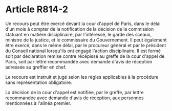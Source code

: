 # Article R814-2

Un recours peut être exercé devant la cour d'appel de Paris, dans le délai d'un mois à compter de la notification de la décision de la commission statuant en matière disciplinaire, par l'intéressé, le garde des sceaux, ministre de la justice, et le commissaire du Gouvernement. Il peut également être exercé, dans le même délai, par le procureur général et par le président du Conseil national lorsqu'ils ont engagé l'action disciplinaire. Il est formé soit par déclaration remise contre récépissé au greffe de la cour d'appel de Paris, soit par lettre recommandée avec demande d'avis de réception adressée au greffier en chef.

Le recours est instruit et jugé selon les règles applicables à la procédure sans représentation obligatoire.

La décision de la cour d'appel est notifiée, par le greffe, par lettre recommandée avec demande d'avis de réception, aux personnes mentionnées à l'alinéa premier.
